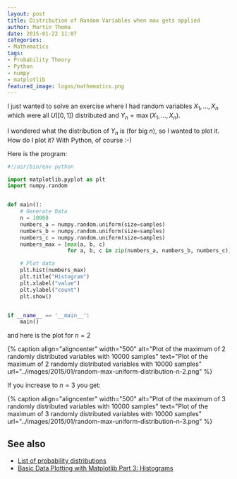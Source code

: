```yaml
---
layout: post
title: Distribution of Random Variables when max gets applied
author: Martin Thoma
date: 2015-01-22 11:07
categories: 
- Mathematics
tags: 
- Probability Theory
- Python
- numpy
- matplotlib
featured_image: logos/mathematics.png
---
```


I just wanted to solve an exercise where I had random variables $X_1, \dots, X_n$
which were all $U([0, 1])$ distributed and $Y_n = \max(X_1, \dots, X_n)$.

I wondered what the distribution of $Y_n$ is (for big $n$), so I wanted to plot
it. How do I plot it? With Python, of course :-)

Here is the program:

```python
#!/usr/bin/env python

import matplotlib.pyplot as plt
import numpy.random


def main():
    # Generate Data
    n = 10000
    numbers_a = numpy.random.uniform(size=samples)
    numbers_b = numpy.random.uniform(size=samples)
    numbers_c = numpy.random.uniform(size=samples)
    numbers_max = [max(a, b, c)
                   for a, b, c in zip(numbers_a, numbers_b, numbers_c)]

    # Plot data
    plt.hist(numbers_max)
    plt.title("Histogram")
    plt.xlabel("value")
    plt.ylabel("count")
    plt.show()


if __name__ == '__main__':
    main()

```

and here is the plot for $n = 2$

{% caption align="aligncenter" width="500" alt="Plot of the maximum of 2 randomly distributed variables with 10000 samples" text="Plot of the maximum of 2 randomly distributed variables with 10000 samples" url="../images/2015/01/random-max-uniform-distribution-n-2.png" %}

If you increase to $n = 3$ you get:

{% caption align="aligncenter" width="500" alt="Plot of the maximum of 3 randomly distributed variables with 10000 samples" text="Plot of the maximum of 3 randomly distributed variables with 10000 samples" url="../images/2015/01/random-max-uniform-distribution-n-3.png" %}


## See also

* [List of probability distributions](https://en.wikipedia.org/wiki/List_of_probability_distributions)
* [Basic Data Plotting with Matplotlib Part 3: Histograms](https://bespokeblog.wordpress.com/2011/07/11/basic-data-plotting-with-matplotlib-part-3-histograms/)